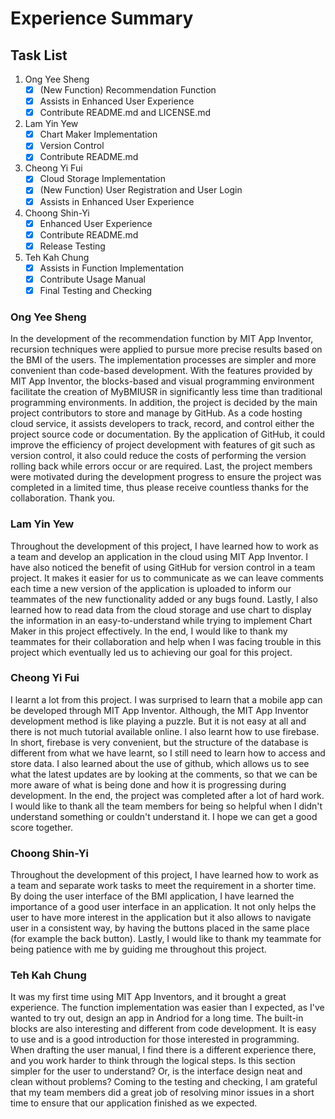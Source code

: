 # Experience Summary

## Task List
1. Ong Yee Sheng
   - [x] (New Function) Recommendation Function
   - [x] Assists in Enhanced User Experience
   - [x] Contribute README.md and LICENSE.md
2. Lam Yin Yew
   - [x] Chart Maker Implementation
   - [x] Version Control
   - [x] Contribute README.md
3. Cheong Yi Fui
   - [x] Cloud Storage Implementation
   - [x] (New Function) User Registration and User Login
   - [x] Assists in Enhanced User Experience
4. Choong Shin-Yi
   - [x] Enhanced User Experience
   - [x] Contribute README.md
   - [x] Release Testing
5. Teh Kah Chung
   - [x] Assists in Function Implementation
   - [x] Contribute Usage Manual
   - [x] Final Testing and Checking

### Ong Yee Sheng
In the development of the recommendation function by MIT App Inventor, recursion techniques were applied to pursue more precise results based on the BMI of the users. The implementation processes are simpler and more convenient than code-based development. With the features provided by MIT App Inventor, the blocks-based and visual programming environment facilitate the creation of MyBMIUSR in significantly less time than traditional programming environments. In addition, the project is decided by the main project contributors to store and manage by GitHub. As a code hosting cloud service, it assists developers to track, record, and control either the project source code or documentation. By the application of GitHub, it could improve the efficiency of project development with features of git such as version control, it also could reduce the costs of performing the version rolling back while errors occur or are required. Last, the project members were motivated during the development progress to ensure the project was completed in a limited time, thus please receive countless thanks for the collaboration. Thank you.

### Lam Yin Yew
Throughout the development of this project, I have learned how to work as a team and develop an application in the cloud using MIT App Inventor. I have also noticed the benefit of using GitHub for version control in a team project. It makes it easier for us to communicate as we can leave comments each time a new version of the application is uploaded to inform our teammates of the new functionality added or any bugs found. Lastly, I also learned how to read data from the cloud storage and use chart to display the information in an easy-to-understand while trying to implement Chart Maker in this project effectively. In the end, I would like to thank my teammates for their collaboration and help when I was facing trouble in this project which eventually led us to achieving our goal for this project.

### Cheong Yi Fui
I learnt a lot from this project. I was surprised to learn that a mobile app can be developed through MIT App Inventor. Although, the MIT App Inventor development method is like playing a puzzle. But it is not easy at all and there is not much tutorial available online. I also learnt how to use firebase. In short, firebase is very convenient, but the structure of the database is different from what we have learnt, so I still need to learn how to access and store data. I also learned about the use of github, which allows us to see what the latest updates are by looking at the comments, so that we can be more aware of what is being done and how it is progressing during development. In the end, the project was completed after a lot of hard work. I would like to thank all the team members for being so helpful when I didn't understand something or couldn't understand it. I hope we can get a good score together.

### Choong Shin-Yi
Throughout the development of this project, I have learned how to work as a team and separate work tasks to meet the requirement in a shorter time. By doing the user interface of the BMI application, I have learned the importance of a good user interface in an application. It not only helps the user to have more interest in the application but it also allows to navigate user in a consistent way, by having the buttons placed in the same place (for example the back button). Lastly, I would like to thank my teammate for being patience with me by guiding me throughout this project.

### Teh Kah Chung
It was my first time using MIT App Inventors, and it brought a great experience. The function implementation was easier than I expected, as I've wanted to try out, design an app in Andriod for a long time. The built-in blocks are also interesting and different from code development. It is easy to use and is a good introduction for those interested in programming. When drafting the user manual, I find there is a different experience there, and you work harder to think through the logical steps. Is this section simpler for the user to understand? Or, is the interface design neat and clean without problems? Coming to the testing and checking, I am grateful that my team members did a great job of resolving minor issues in a short time to ensure that our application finished as we expected.
